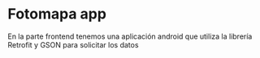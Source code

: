 # Fotomapa app

En la parte frontend tenemos una aplicación android que utiliza la librería Retrofit y GSON para solicitar los datos 